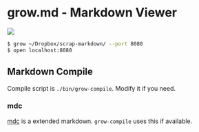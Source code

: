 # grow.md - Markdown Viewer

![](https://user-images.githubusercontent.com/2749629/126341872-17401668-481e-47e7-ace0-652c118968b5.png)

```bash
$ grow ~/Dropbox/scrap-markdown/ --port 8080
$ open localhost:8080
```

## Markdown Compile

Compile script is `./bin/grow-compile`.
Modify it if you need.

<!--

### Tagging

Write `[#tag]` in Markdown.
This will be compiled to a link `[#tag](/#tag)` (see `./bin/grow-compile`).
And `/#tag` is a tag-filtered page.

-->

### mdc

[mdc](https://github.com/cympfh/mdc) is a extended markdown.
`grow-compile` uses this if available.

